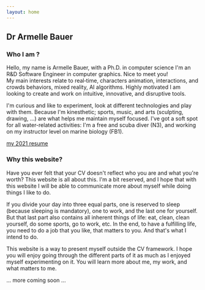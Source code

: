 ```yaml
---
layout: home
---
```


<h2>Dr Armelle Bauer</h2>

<h3>Who I am ?</h3>

Hello, my name is Armelle Bauer, with a Ph.D. in computer science I'm an R&D Software Engineer in computer graphics. Nice to meet you! <br/>
My main interests relate to real‑time, characters animation, interactions, and crowds behaviors, mixed reality, AI algorithms.
Highly motivated I am looking to create and work on intuitive, innovative, and disruptive tools.

I'm curious and like to experiment, look at different technologies and play with them.
Because I'm kinesthetic; sports, music, and arts (sculpting, drawing, ...) are what helps me maintain myself focused.
I've got a soft spot for all water-related activities: I'm a free and scuba diver (N3), and working on my instructor level on marine biology (FB1).

<a class="highlight" href="./assets/ArmelleBauer_CV2021.pdf" target="_blank">my 2021 resume</a>

<h3>Why this website?</h3>

Have you ever felt that your CV doesn't reflect who you are and what you're worth?
This website is all about this.<!--Who you are and what you like to do don't necessarily come out of our actions.-->
I'm a bit reserved, and I hope that with this website I will be able to communicate more about myself while doing things I like to do.

If you divide your day into three equal parts, one is reserved to sleep (because sleeping is mandatory), one to work, and the last one for yourself.
But that last part also contains all inherent things of life: eat, clean, clean yourself, do some sports, go to work, etc.
In the end, to have a fulfilling life, you need to do a job that you like, that matters to you. And that's what I intend to do.

This website is a way to present myself outside the CV framework.
I hope you will enjoy going through the different parts of it as much as I enjoyed myself experimenting on it.
You will learn more about me, my work, and what matters to me.

<span class="highlight text-center ">... more coming soon ...</span>
